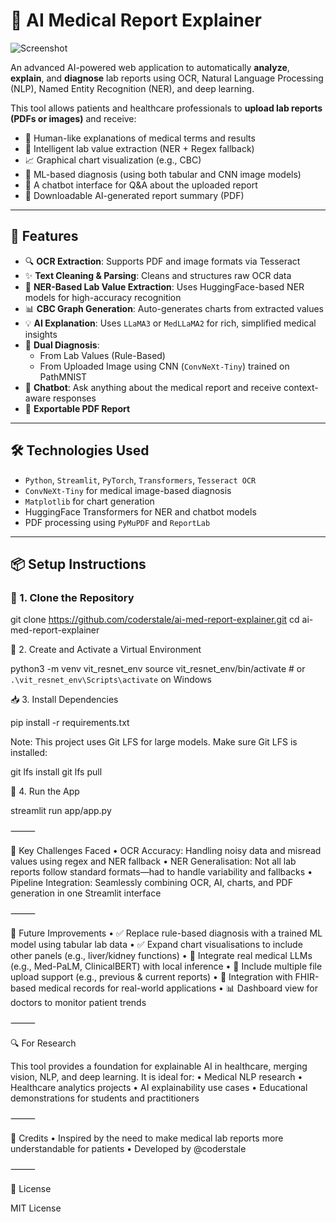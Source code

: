 # 🧪 AI Medical Report Explainer

![Screenshot](https://media.discordapp.net/attachments/1397190732535697570/1397190781164326934/gif.gif?ex=6880d2d0&is=687f8150&hm=d4a2d90eb623f6b8aeb2a771c28e9c26d1ce9e2512d3173813b2467876ee4955&=&width=1600&height=868) 

An advanced AI-powered web application to automatically **analyze**, **explain**, and **diagnose** lab reports using OCR, Natural Language Processing (NLP), Named Entity Recognition (NER), and deep learning.

This tool allows patients and healthcare professionals to **upload lab reports (PDFs or images)** and receive:
- 🧠 Human-like explanations of medical terms and results
- 🧬 Intelligent lab value extraction (NER + Regex fallback)
- 📈 Graphical chart visualization (e.g., CBC)
- 🤖 ML-based diagnosis (using both tabular and CNN image models)
- 💬 A chatbot interface for Q&A about the uploaded report
- 📄 Downloadable AI-generated report summary (PDF)

---

## 🚀 Features

- 🔍 **OCR Extraction**: Supports PDF and image formats via Tesseract
- ✨ **Text Cleaning & Parsing**: Cleans and structures raw OCR data
- 🧬 **NER-Based Lab Value Extraction**: Uses HuggingFace-based NER models for high-accuracy recognition
- 📊 **CBC Graph Generation**: Auto-generates charts from extracted values
- 💡 **AI Explanation**: Uses `LLaMA3` or `MedLLaMA2` for rich, simplified medical insights
- 🧠 **Dual Diagnosis**:
  - From Lab Values (Rule-Based)
  - From Uploaded Image using CNN (`ConvNeXt-Tiny`) trained on PathMNIST
- 💬 **Chatbot**: Ask anything about the medical report and receive context-aware responses
- 📄 **Exportable PDF Report**

---

## 🛠️ Technologies Used

- `Python`, `Streamlit`, `PyTorch`, `Transformers`, `Tesseract OCR`
- `ConvNeXt-Tiny` for medical image-based diagnosis
- `Matplotlib` for chart generation
- HuggingFace Transformers for NER and chatbot models
- PDF processing using `PyMuPDF` and `ReportLab`

---

## 📦 Setup Instructions

### 🔗 1. Clone the Repository

git clone https://github.com/coderstale/ai-med-report-explainer.git
cd ai-med-report-explainer

🧪 2. Create and Activate a Virtual Environment

python3 -m venv vit_resnet_env
source vit_resnet_env/bin/activate  # or `.\vit_resnet_env\Scripts\activate` on Windows

📥 3. Install Dependencies

pip install -r requirements.txt

Note: This project uses Git LFS for large models. Make sure Git LFS is installed:

git lfs install
git lfs pull

📁 4. Run the App

streamlit run app/app.py


⸻

🧠 Key Challenges Faced
• OCR Accuracy: Handling noisy data and misread values using regex and NER fallback
• NER Generalisation: Not all lab reports follow standard formats—had to handle variability and fallbacks
• Pipeline Integration: Seamlessly combining OCR, AI, charts, and PDF generation in one Streamlit interface

⸻

🔭 Future Improvements
• ✅ Replace rule-based diagnosis with a trained ML model using tabular lab data
• ✅ Expand chart visualisations to include other panels (e.g., liver/kidney functions)
• 🔬 Integrate real medical LLMs (e.g., Med-PaLM, ClinicalBERT) with local inference
• 🧾 Include multiple file upload support (e.g., previous & current reports)
• 🏥 Integration with FHIR-based medical records for real-world applications
• 📊 Dashboard view for doctors to monitor patient trends

⸻

🔍 For Research

This tool provides a foundation for explainable AI in healthcare, merging vision, NLP, and deep learning. It is ideal for:
• Medical NLP research
• Healthcare analytics projects
• AI explainability use cases
• Educational demonstrations for students and practitioners

⸻

🙌 Credits
• Inspired by the need to make medical lab reports more understandable for patients
• Developed by @coderstale

⸻

📜 License

MIT License
